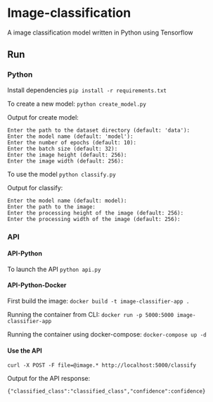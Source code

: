 # Image-classification

A image classification model written in Python using Tensorflow

## Run

### Python

Install dependencies `pip install -r requirements.txt`

To create a new model: `python create_model.py`

Output for create model:

```text
Enter the path to the dataset directory (default: 'data'):
Enter the model name (default: 'model'):
Enter the number of epochs (default: 10):
Enter the batch size (default: 32):
Enter the image height (default: 256): 
Enter the image width (default: 256):
```

To use the model `python classify.py`

Output for classify:

```text
Enter the model name (default: model): 
Enter the path to the image:
Enter the processing height of the image (default: 256):
Enter the processing width of the image (default: 256):
```

### API

#### API-Python

To launch the API `python api.py`

#### API-Python-Docker

First build the image: `docker build -t image-classifier-app .`

Running the container from CLI: `docker run -p 5000:5000 image-classifier-app`

Running the container using docker-compose: `docker-compose up -d`

#### Use the API

`curl -X POST -F file=@image.* http://localhost:5000/classify`

Output for the API response:

`{"classified_class":"classified_class","confidence":confidence}`
